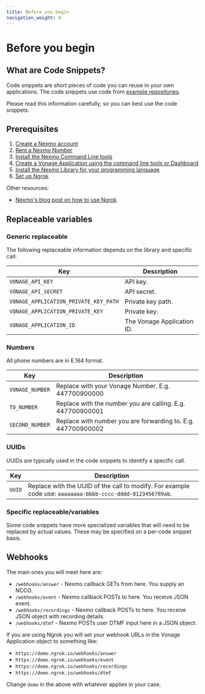 ```yaml
---
title: Before you begin
navigation_weight: 0
---
```


# Before you begin

## What are Code Snippets?

Code snippets are short pieces of code you can reuse in your own applications.
The code snippets use code from [example repositories](https://github.com/topics/nexmo-quickstart).

Please read this information carefully, so you can best use the code snippets.  

## Prerequisites

1. [Create a Nexmo account](/account/guides/dashboard-management#create-and-configure-a-nexmo-account)
2. [Rent a Nexmo Number](/numbers/guides/number-management#rent-a-virtual-number)
3. [Install the Nexmo Command Line tools](/tools)
4. [Create a Vonage Application using the command line tools or Dashboard](/concepts/guides/applications#getting-started-with-applications)
5. [Install the Nexmo Library for your programming language](/tools)
6. [Set up Ngrok](https://ngrok.com)

Other resources:

- [Nexmo's blog post on how to use Ngrok](https://www.nexmo.com/blog/2017/07/04/local-development-nexmo-ngrok-tunnel-dr/).

## Replaceable variables

### Generic replaceable

The following replaceable information depends on the library and specific call:

Key |	Description
-- | --
`VONAGE_API_KEY` | API key.
`VONAGE_API_SECRET` | API secret.
`VONAGE_APPLICATION_PRIVATE_KEY_PATH` |  Private key path.
`VONAGE_APPLICATION_PRIVATE_KEY` | Private key.
`VONAGE_APPLICATION_ID` | The Vonage Application ID.

### Numbers

All phone numbers are in E.164 format.

Key |	Description
-- | --
`VONAGE_NUMBER` | Replace with your Vonage Number. E.g. 447700900000
`TO_NUMBER` | Replace with the number you are calling. E.g. 447700900001
`SECOND_NUMBER` | Replace with number you are forwarding to. E.g. 447700900002

### UUIDs

UUIDs are typically used in the code snippets to identify a specific call.

Key |	Description
-- | --
`UUID` | Replace with the UUID of the call to modify. For example code use: `aaaaaaaa-bbbb-cccc-dddd-0123456789ab`.

### Specific replaceable/variables

Some code snippets have more specialized variables that will need to be
replaced by actual values. These may be specified on a per-code snippet basis.

## Webhooks

The main ones you will meet here are:

* `/webhooks/answer` - Nexmo callback GETs from here. You supply an NCCO.
* `/webhooks/event` - Nexmo callback POSTs to here. You receive JSON event.
* `/webhooks/recordings` - Nexmo callback POSTs to here. You receive JSON object with recording details.
* `/webhooks/dtmf` - Nexmo POSTs user DTMF input here in a JSON object.

If you are using Ngrok you will set your webhook URLs in the Vonage Application object to
something like:

* `https://demo.ngrok.io/webhooks/answer`
* `https://demo.ngrok.io/webhooks/event`
* `https://demo.ngrok.io/webhooks/recordings`
* `https://demo.ngrok.io/webhooks/dtmf`

Change `demo` in the above with whatever applies in your case.
